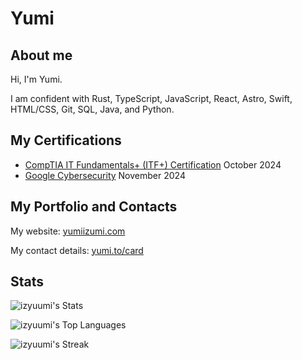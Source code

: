 # Yumi

## About me
Hi, I'm Yumi.

I am confident with Rust, TypeScript, JavaScript, React, Astro, Swift, HTML/CSS, Git, SQL, Java, and Python.

## My Certifications
- [CompTIA IT Fundamentals+ (ITF+) Certification](https://www.credly.com/badges/75e1eac6-c8b0-405f-87ba-510969f9feb1/public_url) October 2024
- [Google Cybersecurity](https://www.coursera.org/account/accomplishments/specialization/KVY9L7OQLE5O) November 2024

## My Portfolio and Contacts
My website: [yumiizumi.com](https://yumiizumi.com)

My contact details: [yumi.to/card](https://yumi.to/card)

## Stats
![izyuumi's Stats](https://github-readme-stats.vercel.app/api?username=izyuumi&theme=vue-dark&show_icons=true&hide_border=true&count_private=true)

![izyuumi's Top Languages](https://github-readme-stats.vercel.app/api/top-langs/?username=izyuumi&theme=vue-dark&show_icons=true&hide_border=true&layout=compact)

![izyuumi's Streak](https://github-readme-streak-stats.herokuapp.com/?user=izyuumi&theme=vue-dark&hide_border=true)
